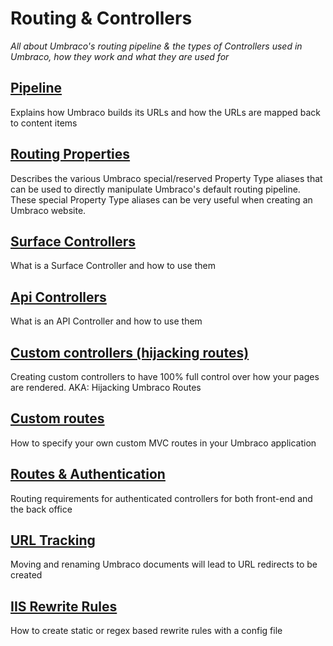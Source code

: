 # Routing & Controllers

_All about Umbraco's routing pipeline & the types of Controllers used in Umbraco, how they work and what they are used for_

## [Pipeline](Request-Pipeline/index.md)
Explains how Umbraco builds its URLs and how the URLs are mapped back to content items

## [Routing Properties](routing-properties.md)
Describes the various Umbraco special/reserved Property Type aliases that can be used to directly manipulate Umbraco's default routing pipeline. These special Property Type aliases can be very useful when creating an Umbraco website.

## [Surface Controllers](surface-controllers.md)
What is a Surface Controller and how to use them

## [Api Controllers](WebApi/index.md)
What is an API Controller and how to use them

## [Custom controllers (hijacking routes)](custom-controllers.md)
Creating custom controllers to have 100% full control over how your pages are rendered. AKA: Hijacking Umbraco Routes

## [Custom routes](custom-routes.md)
How to specify your own custom MVC routes in your Umbraco application

## [Routes & Authentication](Authorized/index.md)
Routing requirements for authenticated controllers for both front-end and the back office

## [URL Tracking](URL-Tracking/index.md)
Moving and renaming Umbraco documents will lead to URL redirects to be created

## [IIS Rewrite Rules](IISRewriteRules/index.md)
How to create static or regex based rewrite rules with a config file
